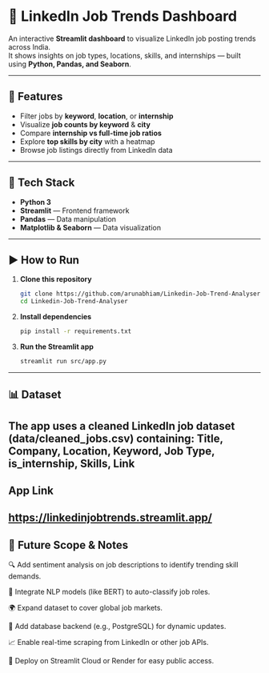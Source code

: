 # 💼 LinkedIn Job Trends Dashboard

An interactive **Streamlit dashboard** to visualize LinkedIn job posting trends across India.  
It shows insights on job types, locations, skills, and internships — built using **Python, Pandas, and Seaborn**.

---

## 🚀 Features
- Filter jobs by **keyword**, **location**, or **internship**
- Visualize **job counts by keyword** & **city**
- Compare **internship vs full-time job ratios**
- Explore **top skills by city** with a heatmap
- Browse job listings directly from LinkedIn data

---

## 🧠 Tech Stack
- **Python 3**
- **Streamlit** — Frontend framework
- **Pandas** — Data manipulation
- **Matplotlib & Seaborn** — Data visualization

---

## ▶️ How to Run

1. **Clone this repository**
   ```bash
   git clone https://github.com/arunabhiam/Linkedin-Job-Trend-Analyser.git
   cd Linkedin-Job-Trend-Analyser
2. **Install dependencies**
    ```bash 
    pip install -r requirements.txt
3. **Run the Streamlit app**
    ```bash 
    streamlit run src/app.py
---
## 📊 Dataset
   The app uses a cleaned LinkedIn job dataset (data/cleaned_jobs.csv) containing:
   Title, Company, Location, Keyword, Job Type, is_internship, Skills, Link
---
## App Link
   https://linkedinjobtrends.streamlit.app/
---
## 🧩 Future Scope & Notes

🔍 Add sentiment analysis on job descriptions to identify trending skill demands.

🤖 Integrate NLP models (like BERT) to auto-classify job roles.

🌍 Expand dataset to cover global job markets.

💾 Add database backend (e.g., PostgreSQL) for dynamic updates.

📈 Enable real-time scraping from LinkedIn or other job APIs.

🧠 Deploy on Streamlit Cloud or Render for easy public access.
